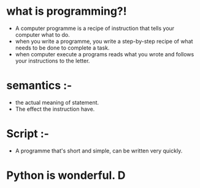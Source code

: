 # what is programming?!
- A computer programme is a recipe of instruction that tells your computer what to do.
- when you write a programme, you write a step-by-step recipe of what needs to be done to complete a task.
- when computer execute a programs reads what you wrote and follows your instructions to the letter.

# semantics :-
- the actual meaning of statement.
- The effect the instruction have.

# Script :- 
- A programme that's short and simple, can be written very quickly.


# Python is wonderful. D 
